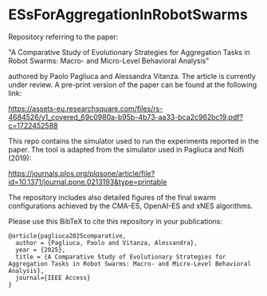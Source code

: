 # ESsForAggregationInRobotSwarms

Repository referring to the paper:

"A Comparative Study of Evolutionary Strategies for Aggregation Tasks in Robot Swarms: Macro- and Micro-Level Behavioral Analysis"

authored by Paolo Pagliuca and Alessandra Vitanza. The article is currently under review. A pre-print version of the paper can be found at the following link:

https://assets-eu.researchsquare.com/files/rs-4684526/v1_covered_69c0980a-b95b-4b73-aa33-bca2c962bc19.pdf?c=1722452588

This repo contains the simulator used to run the experiments reported in the paper. The tool is adapted from the simulator used in Pagliuca and Nolfi (2019):

https://journals.plos.org/plosone/article/file?id=10.1371/journal.pone.0213193&type=printable

The repository includes also detailed figures of the final swarm configurations achieved by the CMA-ES, OpenAI-ES and xNES algorithms.

Please use this BibTeX to cite this repository in your publications:
```
@article{pagliuca2025comparative,
  author = {Pagliuca, Paolo and Vitanza, Alessandra},
  year = {2025},
  title = {A Comparative Study of Evolutionary Strategies for Aggregation Tasks in Robot Swarms: Macro- and Micro-Level Behavioral Analysis},
  journal={IEEE Access}
}
```
